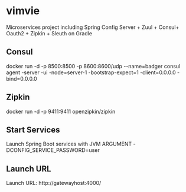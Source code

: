 # vimvie
Microservices project including Spring Config Server + Zuul + Consul+ Oauth2 + Zipkin + Sleuth on Gradle

## Consul
docker run     -d     -p 8500:8500     -p 8600:8600/udp     --name=badger     consul agent -server -ui -node=server-1 -bootstrap-expect=1 -client=0.0.0.0 -bind=0.0.0.0

## Zipkin
docker run -d -p 9411:9411 openzipkin/zipkin

## Start Services
Launch Spring Boot services with JVM ARGUMENT -DCONFIG_SERVICE_PASSWORD=user

## Launch URL
Launch URL: http://gatewayhost:4000/
